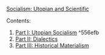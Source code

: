 [Socialism: Utopian and Scientific](https://www.marxists.org/archive/marx/works/1880/soc-utop/index.htm)


Contents:

1. [Part I: Utopian Socialism](https://www.marxists.org/archive/marx/works/1880/soc-utop/ch01.htm) ^556efb
2. [Part II: Dialectics](https://www.marxists.org/archive/marx/works/1880/soc-utop/ch02.htm)
3. [Part III: Historical Materialism](https://www.marxists.org/archive/marx/works/1880/soc-utop/ch03.htm)





